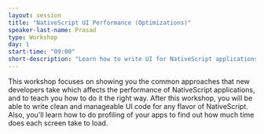 ```yaml
---
layout: session
title: "NativeScript UI Performance (Optimizations)"
speaker-last-name: Prasad
type: Workshop
day: 1
start-time: "09:00"
short-description: "Learn how to write UI for NativeScript applications that are robust, responsive and performant."
---
```


This workshop focuses on showing you the common approaches that new developers take which
affects the performance of NativeScript applications, and to teach you how to do it the right way.
After this workshop, you will be able to write clean and manageable UI code for any flavor of NativeScript.
Also, you'll learn how to do profiling of your apps to find out how much time does each screen take to load.